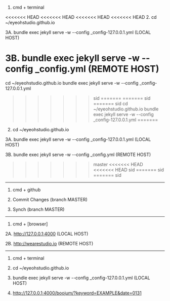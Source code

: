 1. cmd + terminal

<<<<<<< HEAD
<<<<<<< HEAD
<<<<<<< HEAD
<<<<<<< HEAD
2. cd ~/eyeohstudio.github.io

3A. bundle exec jekyll serve -w --config _config-127.0.0.1.yml (LOCAL HOST)

3B. bundle exec jekyll serve -w --config _config.yml (REMOTE HOST)
=======
cd ~/eyeohstudio.github.io
bundle exec jekyll serve -w --config _config-127.0.0.1.yml
>>>>>>> sid
=======
=======
>>>>>>> sid
=======
>>>>>>> sid
cd ~/eyeohstudio.github.io
bundle exec jekyll serve -w --config _config-127.0.0.1.yml
=======
2. cd ~/eyeohstudio.github.io

3A. bundle exec jekyll serve -w --config _config-127.0.0.1.yml (LOCAL HOST)

3B. bundle exec jekyll serve -w --config _config.yml (REMOTE HOST)
>>>>>>> master
<<<<<<< HEAD
<<<<<<< HEAD
>>>>>>> sid
=======
>>>>>>> sid
=======
>>>>>>> sid

---

1. cmd + github

2. Commit Changes (branch MASTER)

3. Synch (branch MASTER)

---

1. cmd + [browser]

2A. http://127.0.0.1:4000 (LOCAL HOST)

2B. http://wearestudio.io (REMOTE HOST)

---

1. cmd + terminal

2. cd ~/eyeohstudio.github.io

3. bundle exec jekyll serve -w --config _config-127.0.0.1.yml (LOCAL HOST)

4. http://127.0.0.1:4000/boojum/?keyword=EXAMPLE&date=0131
